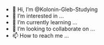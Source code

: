 - 👋 Hi, I’m @Kolonin-Gleb-Studying
- 👀 I’m interested in ...
- 🌱 I’m currently learning ...
- 💞️ I’m looking to collaborate on ...
- 📫 How to reach me ...

<!---
Kolonin-Gleb-Studying/Kolonin-Gleb-Studying is a ✨ special ✨ repository because its `README.md` (this file) appears on your GitHub profile.
You can click the Preview link to take a look at your changes.
--->
